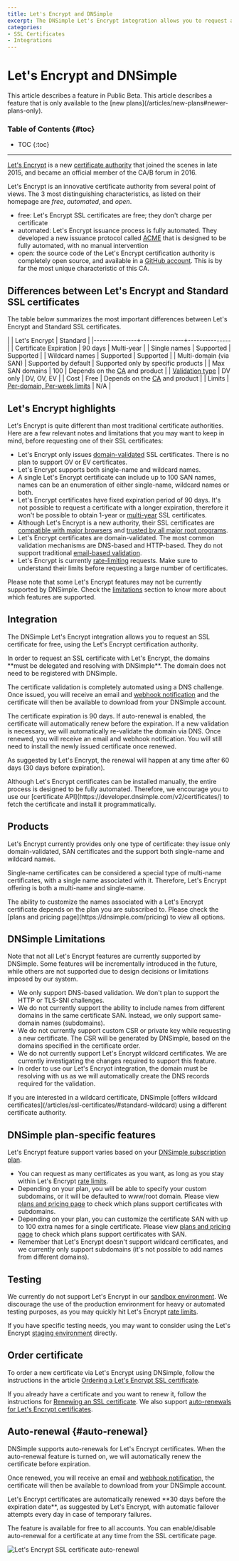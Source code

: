 ```yaml
---
title: Let's Encrypt and DNSimple
excerpt: The DNSimple Let's Encrypt integration allows you to request an SSL certificate for free, using the Let's Encrypt certification authority.
categories:
- SSL Certificates
- Integrations
---
```


# Let's Encrypt and DNSimple

<note>
This article describes a feature in Public Beta.
</note>

<note>
This article describes a feature that is only available to the [new plans](/articles/new-plans#newer-plans-only).
</note>

### Table of Contents {#toc}

* TOC
{:toc}

---

[Let's Encrypt](https://letsencrypt.org/) is a new [certificate authority](/articles/what-is-certificate-authority) that joined the scenes in late 2015, and became an official member of the CA/B forum in 2016.

Let's Encrypt is an innovative certificate authority from several point of views. The 3 most distinguishing characteristics, as listed on their homepage are _free_, _automated_, and _open_.

- free: Let's Encrypt SSL certificates are free; they don't charge per certificate
- automated: Let's Encrypt issuance process is fully automated. They developed a new issuance protocol called [ACME](https://letsencrypt.org/docs/acme-protocol-updates/) that is designed to be fully automated, with no manual intervention
- open: the source code of the Let's Encrypt certification authority is completely open source, and available in a [GitHub account](https://github.com/letsencrypt). This is by far the most unique characteristic of this CA.


## Differences between Let's Encrypt and Standard SSL certificates

The table below summarizes the most important differences between Let's Encrypt and Standard SSL certificates.

|               | Let's Encrypt | Standard      |
|---------------+---------------+---------------|
| Certificate Expiration | 90 days | Multi-year |
| Single names | Supported | Supported |
| Wildcard names | Supported | Supported |
| Multi-domain (via SAN) | Supported by default | Supported only by specific products |
| Max SAN domains | 100 | Depends on the [CA](/articles/what-is-certificate-authority) and product |
| [Validation type](/articles/ssl-certificates-types/#ssl-certificates-by-validation-level) | DV only | DV, OV, EV |
| Cost | Free | Depends on the [CA](/articles/what-is-certificate-authority) and product |
| Limits | [Per-domain, Per-week limits](https://letsencrypt.org/docs/rate-limits/) | N/A |


## Let's Encrypt highlights

Let's Encrypt is quite different than most traditional certificate authorities. Here are a few relevant notes and limitations that you may want to keep in mind, before requesting one of their SSL certificates:

- Let's Encrypt only issues [domain-validated](/articles/ssl-certificates-types/) SSL certificates. There is no plan to support OV or EV certificates.
- Let's Encrypt supports both single-name and wildcard names.
- A single Let's Encrypt certificate can include up to 100 SAN names, names can be an enumeration of either single-name, wildcard names or both.
- Let's Encrypt certificates have fixed expiration period of 90 days. It's not possible to request a certificate with a longer expiration, therefore it won't be possible to obtain 1-year or [multi-year](/articles/can-multi-year-ssl-certificates) SSL certificates.
- Although Let's Encrypt is a new authority, their SSL certificates are [compatible with major browsers](https://letsencrypt.org/docs/certificate-compatibility/) and [trusted by all major root programs](https://letsencrypt.org/2018/08/06/trusted-by-all-major-root-programs.html).
- Let's Encrypt certificates are domain-validated. The most common validation mechanisms are DNS-based and HTTP-based. They do not support traditional [email-based validation](/articles/ssl-certificates-email-validation).
- Let's Encrypt is currently [rate-limiting](https://letsencrypt.org/docs/rate-limits/) requests. Make sure to understand their limits before requesting a large number of certificates.

Please note that some Let's Encrypt features may not be currently supported by DNSimple. Check the [limitations](/articles/letsencrypt/#limitations) section to know more about which features are supported.


## Integration

The DNSimple Let's Encrypt integration allows you to request an SSL certificate for free, using the Let's Encrypt certification authority.

<note>
In order to request an SSL certificate with Let's Encrypt, the domains **must be delegated and resolving with DNSimple**. The domain does not need to be registered with DNSimple.
</note>

The certificate validation is completely automated using a DNS challenge. Once issued, you will receive an email and [webhook notification](https://developer.dnsimple.com/v2/webhooks/) and the certificate will then be available to download from your DNSimple account.

The certificate expiration is 90 days. If auto-renewal is enabled, the certificate will automatically renew before the expiration. If a new validation is necessary, we will automatically re-validate the domain via DNS. Once renewed, you will receive an email and webhook notification. You will still need to install the newly issued certificate once renewed.

As suggested by Let's Encrypt, the renewal will happen at any time after 60 days (30 days before expiration).

<callout>
Although Let's Encrypt certificates can be installed manually, the entire process is designed to be fully automated. Therefore, we encourage you to use our [certificate API](https://developer.dnsimple.com/v2/certificates/) to fetch the certificate and install it programmatically.
</callout>


## Products

Let's Encrypt currently provides only one type of certificate: they issue only domain-validated, SAN certificates and the support both single-name and wildcard names.

Single-name certificates can be considered a special type of multi-name certificates, with a single name associated with it. Therefore, Let's Encrypt offering is both a multi-name and single-name.

<note>
The ability to customize the names associated with a Let's Encrypt certificate depends on the plan you are subscribed to. Please check the [plans and pricing page](https://dnsimple.com/pricing) to view all options.
</note>


## DNSimple Limitations

Note that not all Let's Encrypt features are currently supported by DNSimple. Some features will be incrementally introduced in the future, while others are not supported due to design decisions or limitations imposed by our system.

- We only support DNS-based validation. We don't plan to support the HTTP or TLS-SNI challenges.
- We do not currently support the ability to include names from different domains in the same certificate SAN. Instead, we only support same-domain names (subdomains).
- We do not currently support custom CSR or private key while requesting a new certificate. The CSR will be generated by DNSimple, based on the domains specified in the certificate order.
- We do not currently support Let's Encrypt wildcard certificates. We are currently investigating the changes required to support this feature.
- In order to use our Let's Encryot integration, the domain must be resolving with us as we will automatically create the DNS records required for the validation.

<callout>
If you are interested in a wildcard certificate, DNSimple [offers wildcard certificates](/articles/ssl-certificates/#standard-wildcard) using a different certificate authority.
</callout>


## DNSimple plan-specific features

Let's Encrypt feature support varies based on your [DNSimple subscription plan](https://dnsimple.com/pricing).

- You can request as many certificates as you want, as long as you stay within Let's Encrypt [rate limits](https://letsencrypt.org/docs/rate-limits/).
- Depending on your plan, you will be able to specify your custom subdomains, or it will be defaulted to www/root domain. Please view [plans and pricing page](https://dnsimple.com/pricing) to check which plans support certificates with subdomains.
- Depending on your plan, you can customize the certificate SAN with up to 100 extra names for a single certificate. Please view [plans and pricing page](https://dnsimple.com/pricing) to check which plans support certificates with SAN.
- Remember that Let's Encrypt doesn't support wildcard certificates, and we currently only support subdomains (it's not possible to add names from different domains).


## Testing

We currently do not support Let's Encrypt in our [sandbox environment](/articles/sandbox). We discourage the use of the production environment for heavy or automated testing purposes, as you may quickly hit Let's Encrypt [rate limits](https://letsencrypt.org/docs/rate-limits/).

If you have specific testing needs, you may want to consider using the Let's Encrypt [staging environment](https://letsencrypt.org/docs/staging-environment/) directly.


## Order certificate

To order a new certificate via Let's Encrypt using DNSimple, follow the instructions in the article [Ordering a Let's Encrypt SSL certificate](/articles/ordering-lets-encrypt-certificate).

If you already have a certificate and you want to renew it, follow the instructions for [Renewing an SSL certificate](/articles/renewing-ssl-certificate/). We also support [auto-renewals for Let's Encrypt certificates](#auto-renewal).


## Auto-renewal {#auto-renewal}

DNSimple supports auto-renewals for Let's Encrypt certificates. When the auto-renewal feature is turned on, we will automatically renew the certificate before expiration.

Once renewed, you will receive an email and [webhook notification](https://developer.dnsimple.com/v2/webhooks/), the certificate will then be available to download from your DNSimple account.

<callout>
Let's Encrypt certificates are automatically renewed **30 days before the expiration date**, as suggested by Let's Encrypt, with automatic failover attempts every day in case of temporary failures.
</callout>

The feature is available for free to all accounts. You can enable/disable auto-renewal for a certificate at any time from the SSL certificate page.

![Let's Encrypt SSL certificate auto-renewal](/files/certificate-letsencrypt-auto-renewal.png)

